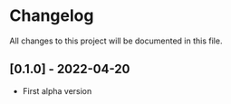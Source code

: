 # Changelog
All changes to this project will be documented in this file.

## [0.1.0] - 2022-04-20
- First alpha version